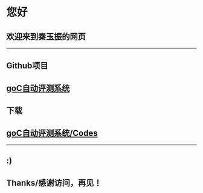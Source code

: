 # 您好 

## 欢迎来到秦玉振的网页  
---  
## Github项目  
## [goC自动评测系统](https://github.com/YuzhenQin/goC-automatic-evaluation-system)  
## 下载  
## [goC自动评测系统/Codes](https://github.com/YuzhenQin/goC-automatic-evaluation-system/blob/master/goC.cpp)  
---
## :)
## Thanks/感谢访问，再见！ 
